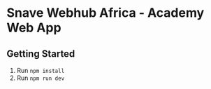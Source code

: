 # Snave Webhub Africa - Academy Web App



## Getting Started

1. Run `npm install`
2. Run `npm run dev`
